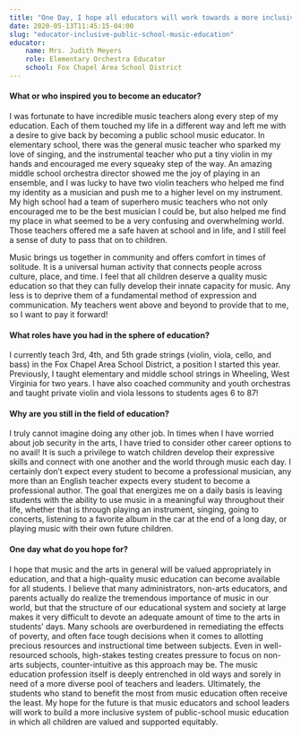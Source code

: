 ```yaml
---
title: "One Day, I hope all educators will work towards a more inclusive system of public school music education"
date: 2020-05-13T11:45:15-04:00
slug: "educator-inclusive-public-school-music-education"
educator:
    name: Mrs. Judith Meyers
    role: Elementary Orchestra Educator
    school: Fox Chapel Area School District
---
```


#### What or who inspired you to become an educator?

I was fortunate to have incredible music teachers along every step of my education. Each of them touched my life in a different way and left me with a desire to give back by becoming a public school music educator. In elementary school, there was the general music teacher who sparked my love of singing, and the instrumental teacher who put a tiny violin in my hands and encouraged me every squeaky step of the way. An amazing middle school orchestra director showed me the joy of playing in an ensemble, and I was lucky to have two violin teachers who helped me find my identity as a musician and push me to a higher level on my instrument. My high school had a team of superhero music teachers who not only encouraged me to be the best musician I could be, but also helped me find my place in what seemed to be a very confusing and overwhelming world. Those teachers offered me a safe haven at school and in life, and I still feel a sense of duty to pass that on to children.

Music brings us together in community and offers comfort in times of solitude. It is a universal human activity that connects people across culture, place, and time. I feel that all children deserve a quality music education so that they can fully develop their innate capacity for music. Any less is to deprive them of a fundamental method of expression and communication. My teachers went above and beyond to provide that to me, so I want to pay it forward!

#### What roles have you had in the sphere of education?

I currently teach 3rd, 4th, and 5th grade strings (violin, viola, cello, and bass) in the Fox Chapel Area School District, a position I started this year. Previously, I taught elementary and middle school strings in Wheeling, West Virginia for two years. I have also coached community and youth orchestras and taught private violin and viola lessons to students ages 6 to 87!

#### Why are you still in the field of education?

I truly cannot imagine doing any other job. In times when I have worried about job security in the arts, I have tried to consider other career options to no avail! It is such a privilege to watch children develop their expressive skills and connect with one another and the world through music each day. I certainly don’t expect every student to become a professional musician, any more than an English teacher expects every student to become a professional author. The goal that energizes me on a daily basis is leaving students with the ability to use music in a meaningful way throughout their life, whether that is through playing an instrument, singing, going to concerts, listening to a favorite album in the car at the end of a long day, or playing music with their own future children.

#### One day what do you hope for?

I hope that music and the arts in general will be valued appropriately in education, and that a high-quality music education can become available for all students. I believe that many administrators, non-arts educators, and parents actually do realize the tremendous importance of music in our world, but that the structure of our educational system and society at large makes it very difficult to devote an adequate amount of time to the arts in students’ days. Many schools are overburdened in remediating the effects of poverty, and often face tough decisions when it comes to allotting precious resources and instructional time between subjects. Even in well-resourced schools, high-stakes testing creates pressure to focus on non-arts subjects, counter-intuitive as this approach may be. The music education profession itself is deeply entrenched in old ways and sorely in need of a more diverse pool of teachers and leaders. Ultimately, the students who stand to benefit the most from music education often receive the least. My hope for the future is that music educators and school leaders will work to build a more inclusive system of public-school music education in which all children are valued and supported equitably.
